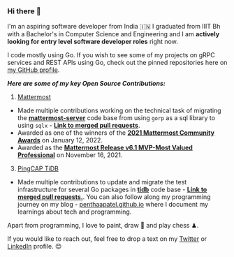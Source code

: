 ### Hi there 👋

I'm an aspiring software developer from India 🇮🇳  I graduated from IIIT Bh with a Bachelor's in Computer Science and Engineering and I am **actively looking for entry level software developer roles** right now.

I code mostly using Go. If you wish to see some of my projects on gRPC services and REST APIs using Go, check out the pinned repositories here on [my GitHub profile](https://github.com/penthaapatel).

***Here are some of my key Open Source Contributions:***

 1. [Mattermost](https://github.com/mattermost) 

  - Made multiple contributions working on the technical task of migrating the **[mattermost-server](https://github.com/mattermost/mattermost-server)** code base from using `gorp` as a sql library to using `sqlx` - **[Link to merged pull requests](https://github.com/pulls?q=author:penthaapatel+org:mattermost+is:pr+is:merged)**.
 - Awarded as one of the winners of the **[2021 Mattermost Community Awards](https://mattermost.com/blog/2021-mattermost-community-awards/)** on January 12, 2022.
 - Awarded as the **[Mattermost Release v6.1 MVP-Most Valued Professional](https://developers.mattermost.com/contribute/mvp/)** on November 16, 2021.

 3.  [PingCAP TiDB](https://github.com/pingcap/tidb)
- Made multiple contributions to update and migrate the test infrastructure for several Go packages in **[tidb](https://github.com/pingcap/tidb)** code base - **[Link to merged pull requests.](https://github.com/pulls?q=author:penthaapatel+org:pingcap+is:pr+is:merged)**.
You can also follow along my programming journey on my blog -  [penthaapatel.github.io](http://penthaapatel.github.io/)  where I document my learnings about tech and programming.

Apart from programming, I love to paint, draw 🎨 and play chess ♟.

If you would like to reach out, feel free to drop a text on my [Twitter](https://twitter.com/PenthaaPatel) or [LinkedIn](https://www.linkedin.com/in/penthaapatel/) profile. 😊

